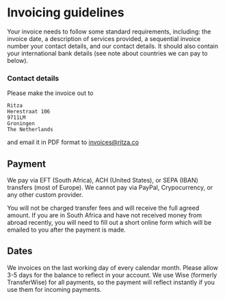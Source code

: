 # Invoicing guidelines

Your invoice needs to follow some standard requirements, including: the invoice date, a description of services provided, a sequential invoice number
your contact details, and our contact details. It should also contain your international bank details (see note about countries we can pay to below).

### Contact details
Please make the invoice out to 

```
Ritza
Herestraat 106
9711LM
Groningen
The Netherlands
```

and email it in PDF format to invoices@ritza.co

## Payment

We pay via EFT (South Africa), ACH (United States), or SEPA (IBAN) transfers (most of Europe). We cannot pay via PayPal, Crypocurrency, or any other custom provider.

You will not be charged transfer fees and will receive the full agreed amount. If you are in South Africa and have not received money from abroad recently, you will 
need to fill out a short online form which will be emailed to you after the payment is made.

## Dates

We invoices on the last working day of every calendar month. Please allow 3-5 days for the balance to reflect in your account. We use Wise (formerly TransferWise) 
for all payments, so the payment will reflect instantly if you use them for incoming payments.



